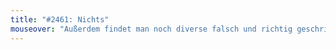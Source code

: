 ```yaml
---
title: "#2461: Nichts"
mouseover: "Außerdem findet man noch diverse falsch und richtig geschriebene Personalpronomen. Und Personalpronomen sind bekanntlich der Inbegriff von Spaß. Wuhuu!"
---
```

